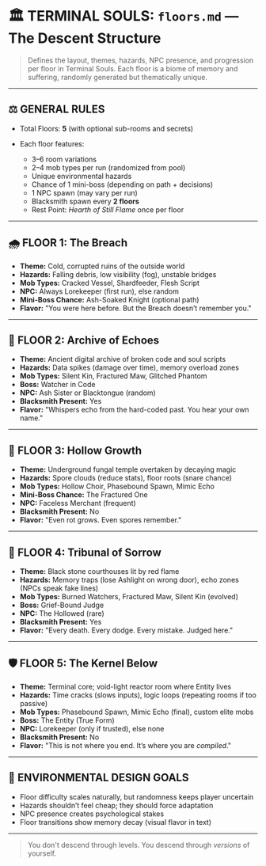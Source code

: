 # 🏛️ TERMINAL SOULS: `floors.md` — The Descent Structure

> Defines the layout, themes, hazards, NPC presence, and progression per floor in Terminal Souls.
> Each floor is a biome of memory and suffering, randomly generated but thematically unique.

---

## ⚖️ GENERAL RULES

* Total Floors: **5** (with optional sub-rooms and secrets)
* Each floor features:

  * 3–6 room variations
  * 2–4 mob types per run (randomized from pool)
  * Unique environmental hazards
  * Chance of 1 mini-boss (depending on path + decisions)
  * 1 NPC spawn (may vary per run)
  * Blacksmith spawn every **2 floors**
  * Rest Point: *Hearth of Still Flame* once per floor

---

## 🌧️ FLOOR 1: The Breach

* **Theme:** Cold, corrupted ruins of the outside world
* **Hazards:** Falling debris, low visibility (fog), unstable bridges
* **Mob Types:** Cracked Vessel, Shardfeeder, Flesh Script
* **NPC:** Always Lorekeeper (first run), else random
* **Mini-Boss Chance:** Ash-Soaked Knight (optional path)
* **Flavor:** "You were here before. But the Breach doesn’t remember you."

---

## 🏰 FLOOR 2: Archive of Echoes

* **Theme:** Ancient digital archive of broken code and soul scripts
* **Hazards:** Data spikes (damage over time), memory overload zones
* **Mob Types:** Silent Kin, Fractured Maw, Glitched Phantom
* **Boss:** Watcher in Code
* **NPC:** Ash Sister or Blacktongue (random)
* **Blacksmith Present:** Yes
* **Flavor:** "Whispers echo from the hard-coded past. You hear your own name."

---

## 🍃 FLOOR 3: Hollow Growth

* **Theme:** Underground fungal temple overtaken by decaying magic
* **Hazards:** Spore clouds (reduce stats), floor roots (snare chance)
* **Mob Types:** Hollow Choir, Phasebound Spawn, Mimic Echo
* **Mini-Boss Chance:** The Fractured One
* **NPC:** Faceless Merchant (frequent)
* **Blacksmith Present:** No
* **Flavor:** "Even rot grows. Even spores remember."

---

## 🏫 FLOOR 4: Tribunal of Sorrow

* **Theme:** Black stone courthouses lit by red flame
* **Hazards:** Memory traps (lose Ashlight on wrong door), echo zones (NPCs speak fake lines)
* **Mob Types:** Burned Watchers, Fractured Maw, Silent Kin (evolved)
* **Boss:** Grief-Bound Judge
* **NPC:** The Hollowed (rare)
* **Blacksmith Present:** Yes
* **Flavor:** "Every death. Every dodge. Every mistake. Judged here."

---

## 🛡️ FLOOR 5: The Kernel Below

* **Theme:** Terminal core; void-light reactor room where Entity lives
* **Hazards:** Time cracks (slows inputs), logic loops (repeating rooms if too passive)
* **Mob Types:** Phasebound Spawn, Mimic Echo (final), custom elite mobs
* **Boss:** The Entity (True Form)
* **NPC:** Lorekeeper (only if trusted), else none
* **Blacksmith Present:** No
* **Flavor:** "This is not where you end. It’s where you are *compiled*."

---

## 🦜 ENVIRONMENTAL DESIGN GOALS

* Floor difficulty scales naturally, but randomness keeps player uncertain
* Hazards shouldn’t feel cheap; they should force adaptation
* NPC presence creates psychological stakes
* Floor transitions show memory decay (visual flavor in text)

---

> You don't descend through levels. You descend through *versions* of yourself.
